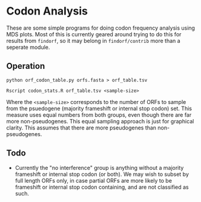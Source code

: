 # Codon Analysis

These are some simple programs for doing codon frequency analysis
using MDS plots. Most of this is currently geared around trying to do
this for results from `findorf`, so it may belong in `findorf/contrib`
more than a seperate module.

## Operation

    python orf_codon_table.py orfs.fasta > orf_table.tsv

    Rscript codon_stats.R orf_table.tsv <sample-size>

Where the `<sample-size>` corresponds to the number of ORFs to sample
from the psuedogene (majority frameshift or internal stop codon)
set. This measure uses equal numbers from both groups, even though
there are far more non-pseudogenes. This equal sampling approach is
just for graphical clarity. This assumes that there are more
pseudogenes than non-pseudogenes.

## Todo

 - Currently the "no interference" group is anything without a
   majority frameshift or internal stop codon (or both). We may wish
   to subset by full length ORFs only, in case partial ORFs are more
   likely to be frameshift or internal stop codon containing, and are
   not classified as such.